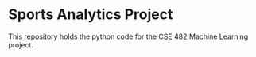 # Sports Analytics Project
This repository holds the python code for the CSE 482 Machine Learning project.
